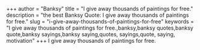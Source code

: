 +++
author = "Banksy"
title = "I give away thousands of paintings for free."
description = "the best Banksy Quote: I give away thousands of paintings for free."
slug = "i-give-away-thousands-of-paintings-for-free"
keywords = "I give away thousands of paintings for free.,banksy,banksy quotes,banksy quote,banksy sayings,banksy saying,quotes, sayings,quote, saying, motivation"
+++
I give away thousands of paintings for free.
